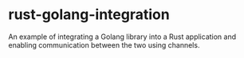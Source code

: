# rust-golang-integration
An example of integrating a Golang library into a Rust application and enabling communication between the two using channels.
